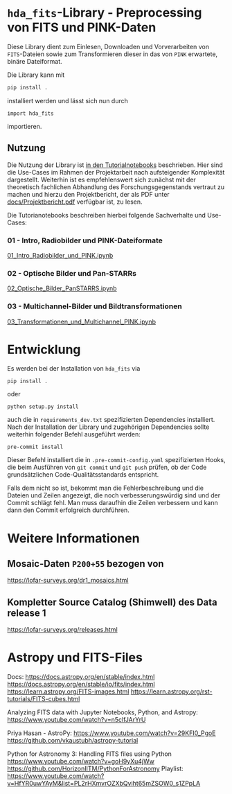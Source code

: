 # `hda_fits`-Library - Preprocessing von FITS und PINK-Daten

Diese Library dient zum Einlesen, Downloaden und Vorverarbeiten von
`FITS`-Dateien sowie zum Transformieren dieser in das von `PINK`
erwartete, binäre Dateiformat.

Die Library kann mit 
```sh
pip install .
``` 

installiert werden und lässt sich nun durch 

```
import hda_fits
```

importieren. 


## Nutzung

Die Nutzung der Library ist  [in den Tutorialnotebooks](tutorial_notebooks/) beschrieben.
Hier sind die Use-Cases im Rahmen der Projektarbeit nach aufsteigender Komplexität dargestellt. Weiterhin ist
es empfehlenswert sich zunächst mit der theoretisch fachlichen Abhandlung des Forschungsgegenstands vertraut zu machen
und hierzu den Projektbericht, der als PDF unter [docs/Projektbericht.pdf](docs/Projektbericht.pdf) verfügbar ist, zu lesen.

Die Tutorianotebooks beschreiben hierbei folgende Sachverhalte und Use-Cases:

### 01 - Intro, Radiobilder und PINK-Dateiformate 
[01_Intro_Radiobilder_und_PINK.ipynb](tutorial_notebooks/01_Intro_Radiobilder_und_PINK.ipynb)

### 02 - Optische Bilder und Pan-STARRs
[02_Optische_Bilder_PanSTARRS.ipynb](tutorial_notebooks/02_Optische_Bilder_PanSTARRS.ipynb)

### 03 - Multichannel-Bilder und Bildtransformationen
[03_Transformationen_und_Multichannel_PINK.ipynb](tutorial_notebooks/03_Transformationen_und_Multichannel_PINK.ipynb)

# Entwicklung

Es werden bei der Installation von `hda_fits` via

```
pip install .
```

oder

```
python setup.py install
```

auch die in `requirements_dev.txt` spezifizierten
Dependencies installiert. Nach der Installation der Library und zugehörigen 
Dependencies sollte weiterhin folgender Befehl ausgeführt werden:

```
pre-commit install
```

Dieser Befehl installiert die in `.pre-commit-config.yaml` spezifizierten Hooks, die
beim Ausführen von `git commit` und `git push` prüfen, ob der Code grundsätzlichen
Code-Qualitätsstandards entspricht.

Falls dem nicht so ist, bekommt man die Fehlerbeschreibung und 
die Dateien und Zeilen angezeigt, die noch verbesserungswürdig sind 
und der Commit schlägt fehl. Man muss daraufhin die Zeilen verbessern und kann
dann den Commit erfolgreich durchführen.


# Weitere Informationen

## Mosaic-Daten `P200+55` bezogen von

https://lofar-surveys.org/dr1_mosaics.html

## Kompletter Source Catalog (Shimwell) des Data release 1

https://lofar-surveys.org/releases.html


# Astropy und FITS-Files

Docs:
https://docs.astropy.org/en/stable/index.html
https://docs.astropy.org/en/stable/io/fits/index.html
https://learn.astropy.org/FITS-images.html
https://learn.astropy.org/rst-tutorials/FITS-cubes.html


Analyzing FITS data with Jupyter Notebooks, Python, and Astropy:
https://www.youtube.com/watch?v=n5clfJArYrU


Priya Hasan - AstroPy:
https://www.youtube.com/watch?v=29KFI0_PgoE
https://github.com/vkaustubh/astropy-tutorial


Python for Astronomy 3: Handling FITS files using Python
https://www.youtube.com/watch?v=goH9yXu4jWw
https://github.com/HorizonIITM/PythonForAstronomy
Playlist: https://www.youtube.com/watch?v=HfYR0uwYAyM&list=PL2rHXmvrOZXbQviht65mZSOW0_s1ZPpLA
